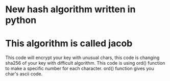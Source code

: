 # New hash algorithm written in python 
# This algorithm is called jacob
This code will encrypt your key with unusual chars, this code is changing  sha256 of your key with difficult algorithm.
This code is using ord() function to make a specific number for each character.
ord() function gives you char's ascii code.
